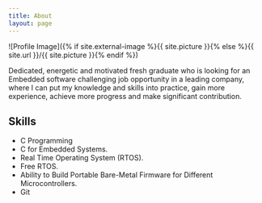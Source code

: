```yaml
---
title: About
layout: page
---
```

![Profile Image]({% if site.external-image %}{{ site.picture }}{% else %}{{ site.url }}/{{ site.picture }}{% endif %})

<p> Dedicated, energetic and motivated fresh graduate who is looking for an Embedded software challenging job opportunity in a leading company, where I can put my knowledge and skills into practice, gain more experience, achieve more progress and make significant contribution.
</p>

<h2>Skills</h2>

<ul class="skill-list">
	<li>C Programming</li>
	<li>C for Embedded Systems.</li>
	<li>Real Time Operating System (RTOS).</li>
	<li>Free RTOS.</li>
	<li>Ability to Build Portable Bare-Metal Firmware for Different Microcontrollers.</li>
	<li>Git</li>
</ul>


